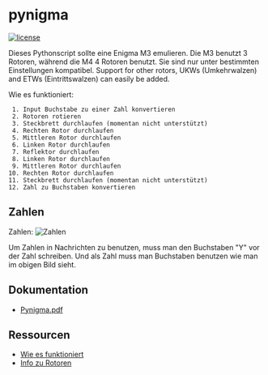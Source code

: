 # pynigma

[![license](https://img.shields.io/github/license/starbix/pynigma.svg)](https://github.com/starbix/pynigma)

Dieses Pythonscript sollte eine Enigma M3 emulieren. Die M3 benutzt 3 Rotoren, während die M4 4 Rotoren benutzt. Sie sind nur unter bestimmten Einstellungen kompatibel.
Support for other rotors, UKWs (Umkehrwalzen) and ETWs (Eintrittswalzen) can easily be added.

Wie es funktioniert:

     1. Input Buchstabe zu einer Zahl konvertieren
     2. Rotoren rotieren
     3. Steckbrett durchlaufen (momentan nicht unterstützt)
     4. Rechten Rotor durchlaufen
     5. Mittleren Rotor durchlaufen
     6. Linken Rotor durchlaufen
     7. Reflektor durchlaufen
     8. Linken Rotor durchlaufen
     9. Mittleren Rotor durchlaufen
    10. Rechten Rotor durchlaufen
    11. Steckbrett durchlaufen (momentan nicht unterstützt)
    12. Zahl zu Buchstaben konvertieren

## Zahlen

Zahlen:
![Zahlen](http://enigma.louisedade.co.uk/numberkeys.png)

Um Zahlen in Nachrichten zu benutzen, muss man den Buchstaben "Y" vor der Zahl schreiben. Und als Zahl muss man Buchstaben benutzen wie man im obigen Bild sieht.

## Dokumentation
- [Pynigma.pdf](https://starbix.github.io/pynigma/Pynigma.pdf)

## Ressourcen
- [Wie es funktioniert](http://enigma.louisedade.co.uk/howitworks.html)
- [Info zu Rotoren](https://de.wikipedia.org/wiki/Enigma-Walzen)
